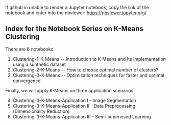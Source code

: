 If github in unable to render a Jupyter notebook, copy the link of the notebook and enter into the nbviewer: https://nbviewer.jupyter.org/

## Index for the Notebook Series on K-Means Clustering

There are 6 notebooks.

1. Clustering-1-K-Means -- Introduction to K-Means and Its Implementation using a sunthetic dataset
2. Clustering-2-K-Means -- How to choose optimal number of clusters?
3. Clustering-3-K-Means -- Optimization techniques for faster and optimal convergence

Finally, we will apply K-Means on three application scenarios. 

4. Clustering-3-K-Means-Application I - Image Segmentation 
5. Clustering-3-K-Means-Application II - Data Preprocessing (Dimensionality Reduction)
6. Clustering-3-K-Means-Application III - Semi-supervised Learning 
